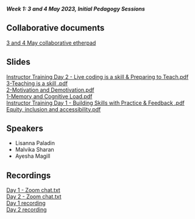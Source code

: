 **_Week 1: 3 and 4 May 2023, Initial Pedagogy Sessions_**
</br>
## Collaborative documents
[3 and 4 May collaborative etherpad](https://pad.carpentries.org/2023-05-03-ATI)

## Slides
[Instructor Training Day 2 - Live coding is a skill & Preparing to Teach.pdf](https://github.com/alan-turing-institute/ds-ai-educators-programme/files/11440523/Instructor.Training.Day.2.-.Live.coding.is.a.skill.Preparing.to.Teach.pdf) </br>
[3-Teaching is a skill .pdf](https://github.com/alan-turing-institute/ds-ai-educators-programme/files/11440524/3-Teaching.is.a.skill.pdf)</br>
[2-Motivation and Demotivation.pdf](https://github.com/alan-turing-institute/ds-ai-educators-programme/files/11440525/2-Motivation.and.Demotivation.pdf)</br>
[1-Memory and Cognitive Load.pdf](https://github.com/alan-turing-institute/ds-ai-educators-programme/files/11440527/1-Memory.and.Cognitive.Load.pdf)</br>
[Instructor Training Day 1 - Building Skills with Practice & Feedback .pdf](https://github.com/alan-turing-institute/ds-ai-educators-programme/files/11440528/Instructor.Training.Day.1.-.Building.Skills.with.Practice.Feedback.pdf)</br>
[Equity, inclusion and accessibility.pdf](https://github.com/alan-turing-institute/ds-ai-educators-programme/files/11440529/Equity.inclusion.and.accessibility.pdf)

## Speakers
- Lisanna Paladin </br>
- Malvika Sharan </br>
- Ayesha Magill </br>

## Recordings
[Day 1 - Zoom chat.txt](https://github.com/alan-turing-institute/ds-ai-educators-programme/files/11450186/Day.1.-.Zoom.chat.txt) </br>
[Day 2 - Zoom chat.txt](https://github.com/alan-turing-institute/ds-ai-educators-programme/files/11450187/Day.2.-.Zoom.chat.txt) </br>
[Day 1 recording](https://youtu.be/I09LVHs3zK4) </br>
[Day 2 recording](https://youtu.be/F9rZvTPCSFk)
